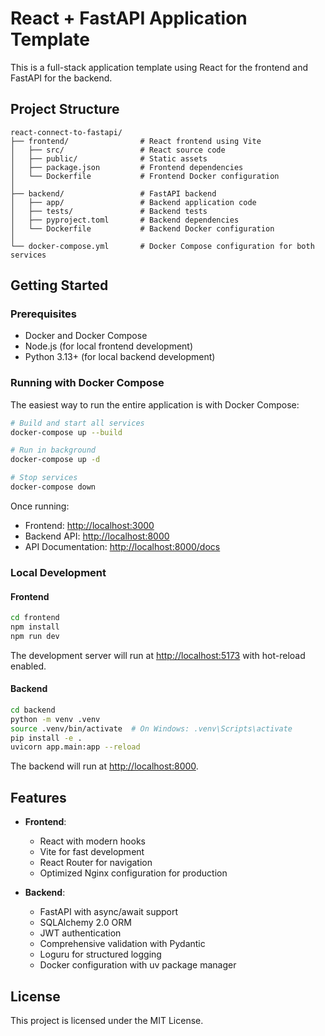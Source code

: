 # React + FastAPI Application Template

This is a full-stack application template using React for the frontend and FastAPI for the backend.

## Project Structure

```
react-connect-to-fastapi/
├── frontend/                # React frontend using Vite
│   ├── src/                 # React source code
│   ├── public/              # Static assets
│   ├── package.json         # Frontend dependencies
│   └── Dockerfile           # Frontend Docker configuration
│
├── backend/                 # FastAPI backend
│   ├── app/                 # Backend application code
│   ├── tests/               # Backend tests
│   ├── pyproject.toml       # Backend dependencies
│   └── Dockerfile           # Backend Docker configuration
│
└── docker-compose.yml       # Docker Compose configuration for both services
```

## Getting Started

### Prerequisites

- Docker and Docker Compose
- Node.js (for local frontend development)
- Python 3.13+ (for local backend development)

### Running with Docker Compose

The easiest way to run the entire application is with Docker Compose:

```bash
# Build and start all services
docker-compose up --build

# Run in background
docker-compose up -d

# Stop services
docker-compose down
```

Once running:

- Frontend: <http://localhost:3000>
- Backend API: <http://localhost:8000>
- API Documentation: <http://localhost:8000/docs>

### Local Development

#### Frontend

```bash
cd frontend
npm install
npm run dev
```

The development server will run at <http://localhost:5173> with hot-reload enabled.

#### Backend

```bash
cd backend
python -m venv .venv
source .venv/bin/activate  # On Windows: .venv\Scripts\activate
pip install -e .
uvicorn app.main:app --reload
```

The backend will run at <http://localhost:8000>.

## Features

- **Frontend**:
  - React with modern hooks
  - Vite for fast development
  - React Router for navigation
  - Optimized Nginx configuration for production

- **Backend**:
  - FastAPI with async/await support
  - SQLAlchemy 2.0 ORM
  - JWT authentication
  - Comprehensive validation with Pydantic
  - Loguru for structured logging
  - Docker configuration with uv package manager

## License

This project is licensed under the MIT License.

